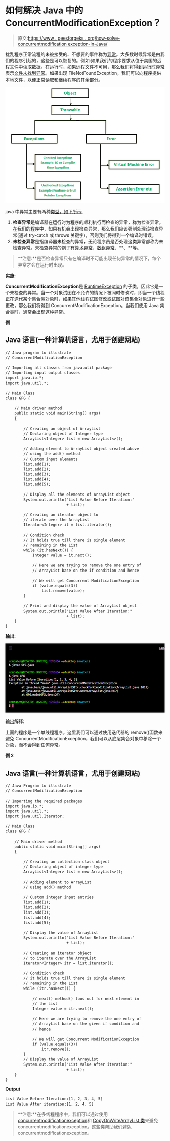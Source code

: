 # 如何解决 Java 中的 ConcurrentModificationException？

> 原文:[https://www . geesforgeks . org/how-solve-concurrentmodification exception-in-Java/](https://www.geeksforgeeks.org/how-to-solve-concurrentmodificationexception-in-java/)

扰乱程序正常流程的未被接受的、不想要的事件称为[异常](https://www.geeksforgeeks.org/exceptions-in-java/)。大多数时候异常是由我们的程序引起的，这些是可以恢复的。例如:如果我们的程序要求从位于美国的远程文件中读取数据。在运行时，如果远程文件不可用，那么我们将得到[运行时异常](https://www.geeksforgeeks.org/java-program-to-handle-runtime-exceptions/)表示[文件未找到异常](https://www.geeksforgeeks.org/java-io-filenotfoundexception-in-java/)。如果出现 FileNotFoundException，我们可以向程序提供本地文件，以便正常读取和继续程序的其余部分。

![](img/510b02e6d3e1f997fae77e4d05f215b8.png)

java 中异常主要有两种[类型，如下所示:](https://www.geeksforgeeks.org/checked-vs-unchecked-exceptions-in-java/)

1.  **检查异常**是编译器在运行时为程序的顺利执行而检查的异常，称为检查异常。在我们的程序中，如果有机会出现检查异常，那么我们应该强制处理该检查异常(通过 try-catch 或 throws 关键字)，否则我们将得到**一个**编译时错误。
2.  **未检查异常**是指编译器未检查的异常，无论程序员是否处理这类异常都称为未检查异常。未检查异常的例子有[算术异常](https://www.geeksforgeeks.org/types-of-exception-in-java-with-examples/)、[数组异常](https://www.geeksforgeeks.org/arraystoreexception-in-java/)、**、**等。

> **注意:**是否检查异常只有在编译时不可能出现任何异常的情况下，每个异常才会在运行时出现。

**实施:**

**ConcurrentModificationException**是 [RuntimeException](https://www.geeksforgeeks.org/java-program-to-handle-runtime-exceptions/) 的子类，因此它是一个未检查的异常。当一个对象试图在不允许的情况下被同时修改时，即当一个线程正在迭代某个集合类对象时，如果其他线程试图修改或试图对该集合对象进行一些更改，那么我们将得到 ConcurrentModificationException。当我们使用 Java 集合类时，通常会出现这种异常。

**例**

## Java 语言(一种计算机语言，尤用于创建网站)

```
// Java program to illustrate
// ConcurrentModificationException

// Importing all classes from java.util package
// Importing input output classes
import java.io.*;
import java.util.*;

// Main Class
class GFG {

    // Main driver method
    public static void main(String[] args)
    {

        // Creating an object of ArrayList
        // Declaring object of Integer type
        ArrayList<Integer> list = new ArrayList<>();

        // Adding element to ArrayList object created above
        // using the add() method
        // Custom input elements
        list.add(1);
        list.add(2);
        list.add(3);
        list.add(4);
        list.add(5);

        // Display all the elements of ArrayList object
        System.out.println("List Value Before Iteration:"
                           + list);

        // Creating an iterator object to
        // iterate over the ArrayList
        Iterator<Integer> it = list.iterator();

        // Condition check
        // It holds true till there is single element
        // remaining in the List
        while (it.hasNext()) {
            Integer value = it.next();

            // Here we are trying to remove the one entry of
            // ArrayList base on the if condition and hence

            // We will get Concurrent ModificationException
            if (value.equals(3))
                list.remove(value);
        }

        // Print and display the value of ArrayList object
        System.out.println("List Value After Iteration:"
                           + list);
    }
}
```

**输出:**

![](img/2441bde647c761a218e1cdf1c2b3e49b.png)

输出解释:

上面的程序是一个单线程程序，这里我们可以通过使用迭代器的 remove()函数来避免 ConcurrentModificationException，我们可以从底层集合对象中移除一个对象，而不会得到任何异常。

**例 2**

## Java 语言(一种计算机语言，尤用于创建网站)

```
// Java Program to illustrate
// ConcurrentModificationException

// Importing the required packages
import java.io.*;
import java.util.*;
import java.util.Iterator;

// Main Class
class GFG {

    // Main driver method
    public static void main(String[] args)
    {

        // Creating an collection class object
        // Declaring object of integer type
        ArrayList<Integer> list = new ArrayList<>();

        // Adding element to ArrayList
        // using add() method

        // Custom integer input entries
        list.add(1);
        list.add(2);
        list.add(3);
        list.add(4);
        list.add(5);

        // Display the value of ArrayList
        System.out.println("List Value Before Iteration:"
                           + list);

        // Creating an iterator object
        // to iterate over the ArrayList
        Iterator<Integer> itr = list.iterator();

        // Condition check
        // it holds true till there is single element
        // remaining in the List
        while (itr.hasNext()) {

            // next() method() loos out for next element in
            // the List
            Integer value = itr.next();

            // Here we are trying to remove the one entry of
            // ArrayList base on the given if condition and
            // hence

            // We will get Concurrent ModificationException
            if (value.equals(3))
                itr.remove();
        }
        // Display the value of ArrayList
        System.out.println("List Value After iteration:"
                           + list);
    }
}
```

**Output**

```
List Value Before Iteration:[1, 2, 3, 4, 5]
List Value After iteration:[1, 2, 4, 5]
```

> **注意:**在多线程程序中，我们可以通过使用[concurrentmodificationexception](https://www.geeksforgeeks.org/concurrenthashmap-in-java/)和 [CopyOnWriteArrayList 类](https://www.geeksforgeeks.org/copyonwritearraylist-in-java/)来避免 concurrentmodificationexception。这些类帮助我们避免 concurrentmodificationexception。